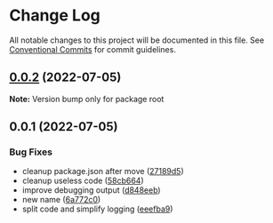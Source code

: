 # Change Log

All notable changes to this project will be documented in this file.
See [Conventional Commits](https://conventionalcommits.org) for commit guidelines.

## [0.0.2](https://github.com/snickbit/polymine/compare/v0.0.1...v0.0.2) (2022-07-05)

**Note:** Version bump only for package root

## 0.0.1 (2022-07-05)

### Bug Fixes

* cleanup package.json after move ([27189d5](https://github.com/snickbit/polymine/commit/27189d528f2e8900341cdebdfcd2863145397719))
* cleanup useless code ([58cb664](https://github.com/snickbit/polymine/commit/58cb6647d8d4de70c442942dc9cad7e2a7a8fa2e))
* improve debugging output ([d848eeb](https://github.com/snickbit/polymine/commit/d848eeb251006e2200a9c191d8596caf7ef68494))
* new name ([6a772c0](https://github.com/snickbit/polymine/commit/6a772c05fa9e488953a82996b4bfed79d609c5cf))
* split code and simplify logging ([eeefba9](https://github.com/snickbit/polymine/commit/eeefba9a2afb61e90cc07c5228b16327d1c10c7c))
